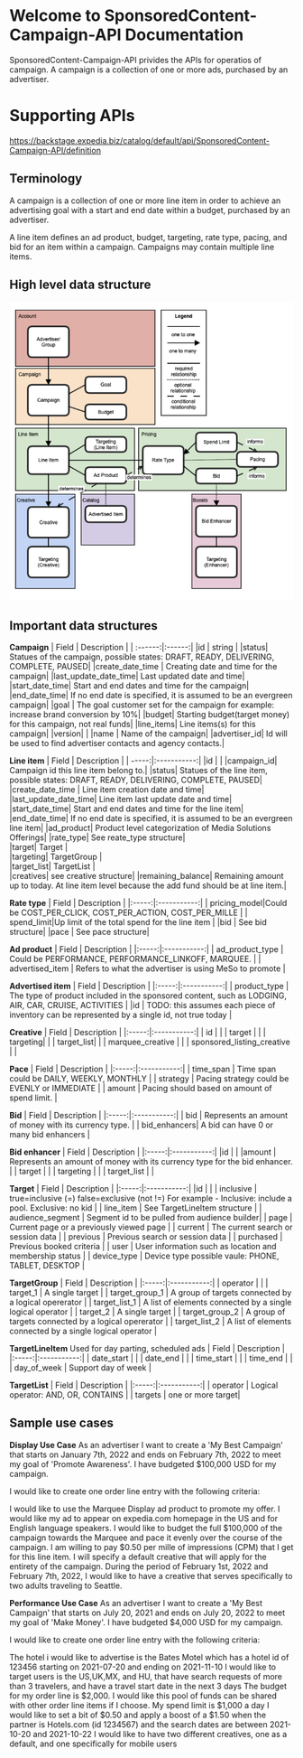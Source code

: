 
# Welcome to SponsoredContent-Campaign-API Documentation

SponsoredContent-Campaign-API privides the APIs for operatios of campaign. A campaign is a collection of one or more ads, purchased by an advertiser.

# Supporting APIs
https://backstage.expedia.biz/catalog/default/api/SponsoredContent-Campaign-API/definition


## Terminology
A campaign is a collection of one or more line item in order to achieve an advertising goal with a start and end date within a budget, purchased by an advertiser. 

A line item defines an ad product, budget, targeting, rate type, pacing, and bid for an item within a campaign. Campaigns may contain multiple line items.

## High level data structure

<p align="center">
  <img src="high-level-structure-view.png">
  <br/>
</p>

## Important data structures

**Campaign**
| Field | Description |
| :------:|:------:|
|id	| string		|
|status| Statues of the campaign, possible states: DRAFT, READY, DELIVERING, COMPLETE, PAUSED|
|create_date_time	| Creating date and time for the campaign|
|last_update_date_time|		Last updated date and time|
|start_date_time|	Start and end dates and time for the campaign|
|end_date_time| If no end date is specified, it is assumed to be an evergreen campaign|
|goal	| The goal customer set for the campaign for example: increase brand conversion by 10%|
|budget|	Starting budget(target money) for this campaign, not real funds|
|line_items| Line items(s) for this campaign|
|version|	 |
|name	| Name of the campaign|
|advertiser_id|	Id will be used to find advertiser contacts and agency contacts.|

**Line item**
| Field | Description |
| -----:|:-----------:|
|id	|  |
|campaign_id|	Campaign id this line item belong to.|
|status|	Statues of the line item, possible states: DRAFT, READY, DELIVERING, COMPLETE, PAUSED|
|create_date_time	|	Line item creation date and time|
|last_update_date_time|	Line item last update date and time|
|start_date_time|	Start and end dates and time for the line item|
|end_date_time|		If no end date is specified, it is assumed to be an evergreen line item|
|ad_product| Product level categorization of Media Solutions Offerings|
|rate_type|	See reate_type structure|	
|target|	Target	|	
|targeting|	TargetGroup	|	
|target_list|	TargetList	|	
|creatives|	see creative structure|
|remaining_balance|	Remaining amount up to today. At line item level because the add fund should be at line item.|

**Rate type**
| Field | Description |
|:-----:|:-----------:|
| pricing_model|Could be COST_PER_CLICK, COST_PER_ACTION, COST_PER_MILLE |
| spend_limit|Up limit of the total spend for the line item |
|bid | See bid structure|
|pace | See pace structure|

**Ad product**
| Field | Description |
|:-----:|:-----------:|
| ad_product_type | Could be PERFORMANCE, PERFORMANCE_LINKOFF, MARQUEE. |
| advertised_item | Refers to what the advertiser is using MeSo to promote |

**Advertised item**
| Field | Description |
|:-----:|:-----------:|
| product_type | The type of product included in the sponsored content, such as LODGING, AIR, CAR, CRUISE, ACTIVITIES |
|id | TODO: this assumes each piece of inventory can be represented by a single id, not true today |

**Creative**
| Field | Description |
|:-----:|:-----------:|
| id | |
| target | |
| targeting| |
| target_list| |
| marquee_creative | |
| sponsored_listing_creative | |

**Pace**
| Field | Description |
|:-----:|:-----------:|
| time_span | Time span could be DAILY, WEEKLY, MONTHLY |
| strategy | Pacing strategy could be EVENLY or IMMEDIATE |
| amount | Pacing should based on amount of spend limit. |

**Bid**
| Field | Description |
|:-----:|:-----------:|
| bid  | Represents an amount of money with its currency type. |
| bid_enhancers| A bid can have 0 or many bid enhancers |

**Bid enhancer** 
| Field | Description |
|:-----:|:-----------:|
|id | |
|amount | Represents an amount of money with its currency type for the bid enhancer. |
| target | |
| targeting | |
| target_list | |

**Target** 
| Field | Description |
|:-----:|:-----------:|
|id | |
| inclusive | true=inclusive (=) false=exclusive (not !=) For example - Inclusive: include a pool. Exclusive: no kid |
| line_item | See TargetLineItem structure |
| audience_segment | Segment id to be pulled from audience builder|
| page | Current page or a previously viewed page |
| current | The current search or session data |
| previous | Previous search or session data |
| purchased | Previous booked criteria |
| user | User information such as location and membership status |
| device_type | Device type possible vaule: PHONE, TABLET, DESKTOP |

**TargetGroup**
| Field | Description |
|:-----:|:-----------:|
| operator |  |
| target_1 | A single target |
| target_group_1 | A group of targets connected by a logical opererator |
| target_list_1 | A list of elements connected by a single logical operator |
| target_2 | A single target |
| target_group_2 | A group of targets connected by a logical opererator |
| target_list_2 | A list of elements connected by a single logical operator |

**TargetLineItem**
Used for day parting, scheduled ads
| Field | Description |
|:-----:|:-----------:|
| date_start | |
| date_end | |
| time_start | |
| time_end | |
| day_of_week | Support day of week |

**TargetList**
| Field | Description |
|:-----:|:-----------:|
| operator | Logical operator: AND, OR, CONTAINS |
| targets | one or more target|





## Sample use cases
**Display Use Case**
As an advertiser I want to create a 'My Best Campaign' that starts on January 7th, 2022 and ends on February 7th, 2022 to meet my goal of 'Promote Awareness'. I have budgeted $100,000 USD for my campaign. 

I would like to create one order line entry with the following criteria:

I would like to use the Marquee Display ad product to promote my offer.
I would like my ad to appear on expedia.com homepage in the US and for English language speakers.
I would like to budget the full $100,000 of the campaign towards the Marquee and pace it evenly over the course of the campaign.
I am willing to pay $0.50 per mille of impressions (CPM) that I get for this line item.
I will specify a default creative that will apply for the entirety of the campaign.
During the period of February 1st, 2022 and February 7th, 2022, I would like to have a creative that serves specifically to two adults traveling to Seattle.

**Performance Use Case**
As an advertiser I want to create a 'My Best Campaign' that starts on July 20, 2021 and ends on July 20, 2022 to meet my goal of 'Make Money'. I have budgeted $4,000 USD for my campaign. 

I would like to create one order line entry with the following criteria:

The hotel i would like to advertise is the Bates Motel which has a hotel id of 123456 starting on 2021-07-20 and ending on 2021-11-10
I would like to target users is the US,UK,MX, and HU, that have search requests of more than 3 travelers, and have a travel start date in the next 3 days
The budget for my order line is $2,000. I would like this pool of funds can be shared with other order line items if I choose. My spend limit is $1,000 a day
I would like to set a bit of $0.50 and apply a boost of a $1.50 when the partner is Hotels.com (id 1234567) and the search dates are between 2021-10-20 and 2021-10-22
I would like to have two different creatives, one as a default, and one specifically for mobile users


